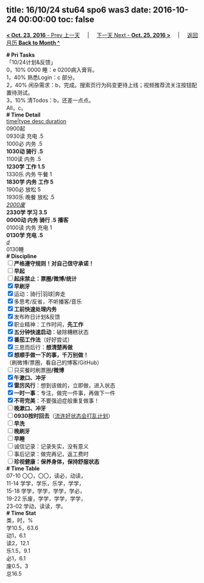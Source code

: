 title: 16/10/24 stu64 spo6 was3
date: 2016-10-24 00:00:00
toc: false
---
[**< Oct. 23, 2016** - Prev 上一天](/lifelogs/2016/10/d23.html) &nbsp; &nbsp; | &nbsp; &nbsp; [下一天 Next - **Oct. 25, 2016 >**](/lifelogs/2016/10/d25.html) &nbsp; &nbsp; |  &nbsp; &nbsp; [返回月历 **Back to Month ^**](/lifelogs/2016/10/index.html)
<br/><div><div><b># Pri Tasks</b></div></div><div>「10/24计划&amp;反馈」</div><div>0，10% 0000 睡：e 0200病入膏肓。</div><div><div>1，40% 熟悉Login：c 部分。</div><div>2，40% 闲杂需求：b，完成。搜索页行为码变更待上线；视频推荐流关注按钮配置待测试。</div></div><div>3，10% 清Todos：b，还差一点点。</div><div>All，c。</div><div><div><b># Time Detail</b></div><div><u>time|type desc duration</u></div><div>0900起</div><div>0930读 充电 .5</div><div>1000必 内务 .5</div><div><b>1030动 骑行 .5</b></div><div>1100读 内务 .5</div><div><b>1230学 工作 1.5</b></div><div>1330乐 内务 午餐 1</div><div><b>1830学</b> <b>内务</b> <b>工作 5</b></div><div>1900必 放松 5</div><div>1930乐 晚餐 放松 .5</div><div><u><i>2000废</i></u></div><div><b>2330学 学习 3.5</b></div><div><b>0000动 内务 骑行 .5</b> <b>播客</b></div><div>0100读 内务 充电 1</div><div><b>0130学 充电 .5</b></div><div><u><i>d</i></u></div><div>0130睡</div><div><b># Discipline</b></div><div><b><input type="checkbox"/></b><b>严格遵守规则！对自己信守承诺！</b></div><div><b><input type="checkbox"/></b><b>早起</b></div><div><input type="checkbox"/><b>起床禁止：票圈</b><b>/微博/统计</b></div><div><input checked="true" type="checkbox"/><b>早刷牙</b></div><div><input checked="true" type="checkbox"/>运动：骑行|羽球|奔走</div><div><input checked="true" type="checkbox"/>多思考/反省，不听播客/音乐</div><div><input checked="true" type="checkbox"/><b>工前快速处理内务</b></div><div><input checked="true" type="checkbox"/>发布昨日计划&amp;反馈</div><div><input checked="true" type="checkbox"/>职业精神：工作时间，<b>先工作</b></div><div><input checked="true" type="checkbox"/><b>五分钟快速启动</b>：破除糟糕状态</div><div><b><input checked="true" type="checkbox"/></b><b>番茄工作法</b>（好好尝试）</div><div><input checked="true" type="checkbox"/>三思而后行：<b>想清楚再做</b></div><div><input checked="true" type="checkbox"/><b>想顺手做一下的事，千万别做！</b></div><div>（刷微博/票圈，看自己的博客/GitHub）</div><div><input type="checkbox"/>只买餐时刷票圈<b>/</b><b>微博</b></div><div><input checked="true" type="checkbox"/><b>午漱口、冲牙</b></div><div><input checked="true" type="checkbox"/><b>雷厉风行</b>：想到该做的，立即做，进入状态</div><div><input checked="true" type="checkbox"/><b>一时</b><b>一事</b>：专注，做完一件事，再做下一件</div><div><input checked="true" type="checkbox"/><b>不苛完美</b>：不要强迫症般重复做事！</div><div><input type="checkbox"/><b>晚漱口、冲牙</b></div><div><u><input type="checkbox"/></u><b>0930</b><b>按时回去</b>（<u>流连好状态会打乱计划</u>）</div><div><input type="checkbox"/><b>早洗</b></div><div><b><input type="checkbox"/></b><b>晚刷牙</b></div><div><input type="checkbox"/><b>早睡</b></div><div><input type="checkbox"/>诚信记录：记录失实，没有意义</div><div><input type="checkbox"/>事后记录：做完再记，返工费时</div><div><b><input type="checkbox"/></b><b>珍视健康：保养身体，保持舒服状态</b></div><div><b># Time Table</b></div><div>07-10 〇〇，〇〇，读必，动读，</div><div>11-14 学学，学乐，乐学，学学，</div><div>15-18 学学，学学，学学，学必，</div><div>19-22 乐废，学学，学学，学学，</div><div>23-02 学动，读读，学。</div><div><b># Time Stat</b></div><div>类，时，%</div><div>学10.5，63.6</div><div>动1，6.1</div><div>读2，12.1</div><div>乐1.5，9.1</div><div>必1，6.1</div><div>废0.5，3</div><div>总16.5</div>